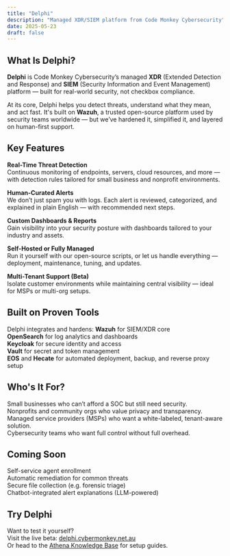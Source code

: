 ```yaml
---
title: "Delphi"
description: "Managed XDR/SIEM platform from Code Monkey Cybersecurity"
date: 2025-05-23
draft: false
---
```


## What Is Delphi?

**Delphi** is Code Monkey Cybersecurity’s managed **XDR** (Extended Detection and Response) and **SIEM** (Security Information and Event Management) platform — built for real-world security, not checkbox compliance.

At its core, Delphi helps you detect threats, understand what they mean, and act fast. It's built on **Wazuh**, a trusted open-source platform used by security teams worldwide — but we’ve hardened it, simplified it, and layered on human-first support.

## Key Features

**Real-Time Threat Detection**  
  Continuous monitoring of endpoints, servers, cloud resources, and more — with detection rules tailored for small business and nonprofit environments.

**Human-Curated Alerts**  
  We don’t just spam you with logs. Each alert is reviewed, categorized, and explained in plain English — with recommended next steps.

**Custom Dashboards & Reports**  
  Gain visibility into your security posture with dashboards tailored to your industry and assets.

**Self-Hosted or Fully Managed**  
  Run it yourself with our open-source scripts, or let us handle everything — deployment, maintenance, tuning, and updates.

**Multi-Tenant Support (Beta)**  
  Isolate customer environments while maintaining central visibility — ideal for MSPs or multi-org setups.

## Built on Proven Tools

Delphi integrates and hardens:
**Wazuh** for SIEM/XDR core  
**OpenSearch** for log analytics and dashboards  
**Keycloak** for secure identity and access  
**Vault** for secret and token management  
**EOS** and **Hecate** for automated deployment, backup, and reverse proxy setup

## Who's It For?

Small businesses who can’t afford a SOC but still need security.  
Nonprofits and community orgs who value privacy and transparency.  
Managed service providers (MSPs) who want a white-labeled, tenant-aware solution.  
Cybersecurity teams who want full control without full overhead.

## Coming Soon

Self-service agent enrollment  
Automatic remediation for common threats  
Secure file collection (e.g. forensic triage)  
Chatbot-integrated alert explanations (LLM-powered)

## Try Delphi
Want to test it yourself?  
Visit the live beta: [delphi.cybermonkey.net.au](https://delphi.cybermonkey.net.au)  
Or head to the [Athena Knowledge Base](https://wiki.cybermonkey.net.au/Delphi) for setup guides.